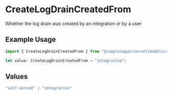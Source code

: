 # CreateLogDrainCreatedFrom

Whether the log drain was created by an integration or by a user

## Example Usage

```typescript
import { CreateLogDrainCreatedFrom } from "@simplesagar/vercel/models/createlogdrainop.js";

let value: CreateLogDrainCreatedFrom = "integration";
```

## Values

```typescript
"self-served" | "integration"
```